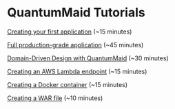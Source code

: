# QuantumMaid Tutorials

[Creating your first application](basic/BasicTutorial.md) (~15 minutes)

[Full production-grade application](todo) (~45 minutes)

[Domain-Driven Design with QuantumMaid](todo) (~30 minutes)

[Creating an AWS Lambda endpoint](todo) (~15 minutes)

[Creating a Docker container](todo) (~15 minutes)

[Creating a WAR file](todo) (~10 minutes)